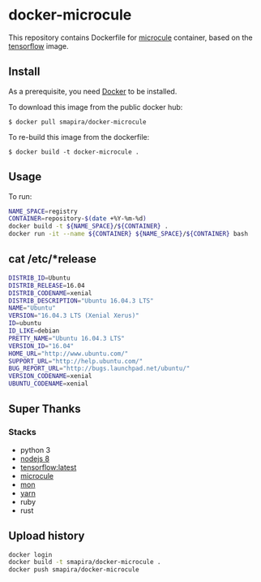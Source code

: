 # docker-microcule

This repository contains Dockerfile for [microcule](https://github.com/Stackvana/microcule)
container, based on the [tensorflow](https://hub.docker.com/r/tensorflow/tensorflow/) image.

## Install

As a prerequisite, you need [Docker](https://docker.com) to be installed.

To download this image from the public docker hub:

	$ docker pull smapira/docker-microcule

To re-build this image from the dockerfile:

	$ docker build -t docker-microcule .
   
## Usage

To run:
```bash
NAME_SPACE=registry
CONTAINER=repository-$(date +%Y-%m-%d)
docker build -t ${NAME_SPACE}/${CONTAINER} .
docker run -it --name ${CONTAINER} ${NAME_SPACE}/${CONTAINER} bash
```

## cat /etc/*release
```bash
DISTRIB_ID=Ubuntu
DISTRIB_RELEASE=16.04
DISTRIB_CODENAME=xenial
DISTRIB_DESCRIPTION="Ubuntu 16.04.3 LTS"
NAME="Ubuntu"
VERSION="16.04.3 LTS (Xenial Xerus)"
ID=ubuntu
ID_LIKE=debian
PRETTY_NAME="Ubuntu 16.04.3 LTS"
VERSION_ID="16.04"
HOME_URL="http://www.ubuntu.com/"
SUPPORT_URL="http://help.ubuntu.com/"
BUG_REPORT_URL="http://bugs.launchpad.net/ubuntu/"
VERSION_CODENAME=xenial
UBUNTU_CODENAME=xenial
```

## Super Thanks
### Stacks
- python 3
- [nodejs 8](https://github.com/nodesource/distributions)
- [tensorflow:latest](https://github.com/tensorflow/tensorflow)
- [microcule](https://github.com/Stackvana/microcule)
- [mon](https://github.com/tj/mon)
- [yarn](https://github.com/yarnpkg/yarn)
- ruby
- rust

## Upload history
```bash
docker login
docker build -t smapira/docker-microcule .
docker push smapira/docker-microcule
```
